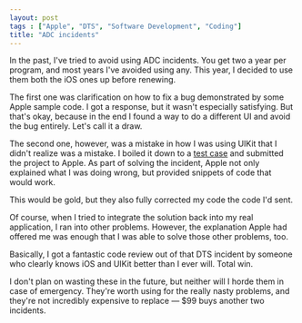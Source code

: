 ```yaml
---
layout: post
tags : ["Apple", "DTS", "Software Development", "Coding"]
title: "ADC incidents"
---
```

In the past, I've tried to avoid using ADC incidents. You get two a year per program, and most years I've avoided using any. This year, I decided to use them both the iOS ones up before renewing.

The first one was clarification on how to fix a bug demonstrated by some Apple sample code. I got a response, but it wasn't especially satisfying. But that's okay, because in the end I found a way to do a different UI and avoid the bug entirely. Let's call it a draw.

The second one, however, was a mistake in how I was using UIKit that I didn't realize was a mistake. I boiled it down to a [test case][test-case] and submitted the project to Apple. As part of solving the incident, Apple not only explained what I was doing wrong, but provided snippets of code that would work.

This would be gold, but they also fully corrected my code the code I'd sent.

Of course, when I tried to integrate the solution back into my real application, I ran into other problems. However, the explanation Apple had offered me was enough that I was able to solve those other problems, too.

Basically, I got a fantastic code review out of that DTS incident by someone who clearly knows iOS and UIKit better than I ever will. Total win.

I don't plan on wasting these in the future, but neither will I horde them in case of emergency. They're worth using for the really nasty problems, and they're not incredibly expensive to replace — $99 buys another two incidents.

[test-case]: https://github.com/tewha/ExtraGridLines